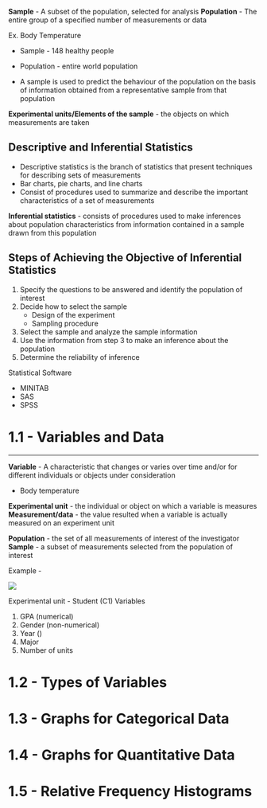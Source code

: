 
**Sample** - A subset of the population, selected for analysis
**Population** - The entire group of a specified number of measurements or data

Ex. Body Temperature
- Sample - 148 healthy people
- Population - entire world population

- A sample is used to predict the behaviour of the population on the basis of information obtained from a representative sample from that population

**Experimental units/Elements of the sample** - the objects on which measurements are taken

## Descriptive and Inferential Statistics
- Descriptive statistics is the branch of statistics that present techniques for describing sets of measurements
- Bar charts, pie charts, and line charts
- Consist of procedures used to summarize and describe the important characteristics of a set of measurements

**Inferential statistics** - consists of procedures used to make inferences about population characteristics from information contained in a sample drawn from this population


## Steps of Achieving the Objective of Inferential Statistics
1) Specify the questions to be answered and identify the population of interest
2) Decide how to select the sample
	- Design of the experiment
	- Sampling procedure
3) Select the sample and analyze the sample information
4) Use the information from step 3 to make an inference about the population
5) Determine the reliability of inference

Statistical Software
- MINITAB
- SAS
- SPSS

# 1.1 - Variables and Data

---

**Variable** - A characteristic that changes or varies over time and/or for different individuals or objects under consideration
- Body temperature

**Experimental unit** - the individual or object on which a variable is measures
**Measurement/data** - the value resulted when a variable is actually measured on an experiment unit

**Population** - the set of all measurements of interest of the investigator
**Sample** - a subset of measurements selected from the population of interest

Example -

![](Pasted%20image%2020250510135732.png)

Experimental unit - Student (C1)
Variables
1. GPA (numerical)
2. Gender (non-numerical)
3. Year ()
4. Major
5. Number of units








# 1.2 - Types of Variables

# 1.3 - Graphs for Categorical Data
# 1.4 - Graphs for Quantitative Data
# 1.5 - Relative Frequency Histograms

